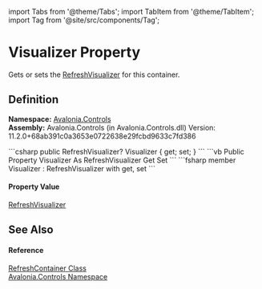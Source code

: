 import Tabs from '@theme/Tabs'; 
import TabItem from '@theme/TabItem'; 
import Tag from '@site/src/components/Tag'; 

# Visualizer Property


Gets or sets the <a href="T_Avalonia_Controls_RefreshVisualizer">RefreshVisualizer</a> for this container.



## Definition
**Namespace:** <a href="N_Avalonia_Controls">Avalonia.Controls</a>  
**Assembly:** Avalonia.Controls (in Avalonia.Controls.dll) Version: 11.2.0+68ab391c0a3653e0722638e29fcbd9633c7fd386

<Tabs groupId="api-code-preview">
<TabItem value="csharp" label="C#">
```csharp
public RefreshVisualizer? Visualizer { get; set; }
```
</TabItem>
<TabItem value="vb" label="VB">
```vb
Public Property Visualizer As RefreshVisualizer
	Get
	Set
```
</TabItem>
<TabItem value="fsharp" label="F#">
```fsharp
member Visualizer : RefreshVisualizer with get, set
```
</TabItem>
</Tabs>



#### Property Value
<a href="T_Avalonia_Controls_RefreshVisualizer">RefreshVisualizer</a>

## See Also


#### Reference
<a href="T_Avalonia_Controls_RefreshContainer">RefreshContainer Class</a>  
<a href="N_Avalonia_Controls">Avalonia.Controls Namespace</a>  
